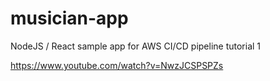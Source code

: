 # musician-app
NodeJS / React sample app for AWS CI/CD pipeline tutorial 1

https://www.youtube.com/watch?v=NwzJCSPSPZs
